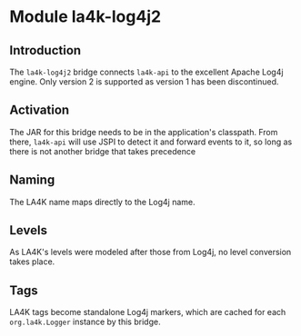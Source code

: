 <!--
    SPDX-FileCopyrightText: 2021 William Swartzendruber <wswartzendruber@gmail.com>

    SPDX-License-Identifier: CC-BY-4.0
-->

# Module la4k-log4j2

## Introduction

The `la4k-log4j2` bridge connects `la4k-api` to the excellent Apache Log4j engine. Only version
2 is supported as version 1 has been discontinued.

## Activation

The JAR for this bridge needs to be in the application's classpath. From there, `la4k-api` will
use JSPI to detect it and forward events to it, so long as there is not another bridge that
takes precedence

## Naming

The LA4K name maps directly to the Log4j name.

## Levels

As LA4K's levels were modeled after those from Log4j, no level conversion takes place.

## Tags

LA4K tags become standalone Log4j markers, which are cached for each `org.la4k.Logger` instance
by this bridge.

